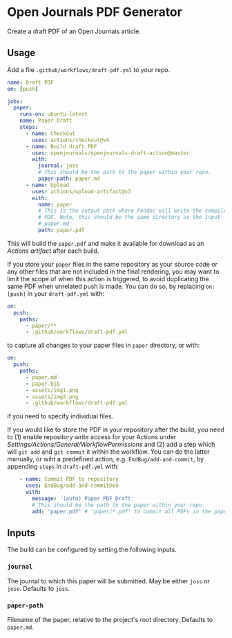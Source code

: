 Open Journals PDF Generator
===========================

Create a draft PDF of an Open Journals article.

Usage
-----

Add a file `.github/workflows/draft-pdf.yml` to your repo.

``` yaml
name: Draft PDF
on: [push]

jobs:
  paper:
    runs-on: ubuntu-latest
    name: Paper Draft
    steps:
      - name: Checkout
        uses: actions/checkout@v4
      - name: Build draft PDF
        uses: openjournals/openjournals-draft-action@master
        with:
          journal: joss
          # This should be the path to the paper within your repo.
          paper-path: paper.md
      - name: Upload
        uses: actions/upload-artifact@v3
        with:
          name: paper
          # This is the output path where Pandoc will write the compiled
          # PDF. Note, this should be the same directory as the input
          # paper.md
          path: paper.pdf
```

This will build the `paper.pdf` and make it available for download as an _Actions artifact_
after each build.

If you store your `paper` files in the same repository as your source code or any other files that are not included in the final rendering, you may want to limit the scope of when this action is triggered, to avoid duplicating the same PDF when unrelated push is made. You can do so, by replacing `on: [push]` in your `draft-pdf.yml` with:

``` yaml
on:
  push:
    paths:
      - paper/**
      - .github/workflows/draft-pdf.yml
```
to capture all changes to your paper files in `paper` directory, or with:
``` yaml
on:
  push:
    paths:
      - paper.md
      - paper.bib
      - assets/img1.png
      - assets/img2.png
      - .github/workflows/draft-pdf.yml
```
if you need to specify individual files.

If you would like to store the PDF in your repository after the build, you need to (1) enable repository write access for your Actions under _Settings/Actions/General/WorkflowPermissions_ and (2) add a step which will `git add` and `git commit` it within the workflow. You can do the latter manually, or wiht a predefined action, e.g. `EndBug/add-and-commit`, by appending `steps` in `draft-pdf.yml` with:

``` yaml
    - name: Commit PDF to repository
      uses: EndBug/add-and-commit@v9
      with:
        message: '(auto) Paper PDF Draft'
        # This should be the path to the paper within your repo.
        add: 'paper.pdf' # 'paper/*.pdf' to commit all PDFs in the paper directory
```              

Inputs
------

The build can be configured by setting the following inputs.

### `journal`

The journal to which this paper will be submitted. May be
either `joss` or `jose`. Defaults to `joss`.

### `paper-path`

Filename of the paper, relative to the project's root directory.
Defaults to `paper.md`.



